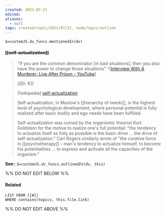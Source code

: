 ```yaml
---
created: 2021-07-21
edited: 
aliases:
  - null
tags: created/topic/2021/07/21, node/topic/outline
---
```

`$=customJS.dv_funcs.mentionedIn(dv)`

#### <s class="topic-title">[[self-actualization]]</s>

> "If you are the common denominator [in bad situations], then you also have the power to change those situations"
> ^[[Interview With A Murderer: Live After Prison - YouTube](https://youtu.be/W96yNjU_KFE?t=3949)]
>
> <cite>[[Dr. K]]</cite>

> [!wikipedia] [self-actualization](https://en.wikipedia.org/wiki/Self-actualization)
> 
> Self-actualization, in Maslow's [[hierarchy of needs]], is the highest level of psychological development, where personal potential is fully realized after basic bodily and ego needs have been fulfilled.
> 
> Self-actualization was coined by the organismic theorist Kurt Goldstein for the motive to realize one's full potential: "the tendency to actualize itself as fully as possible is the basic drive ... the drive of self-actualization." Carl Rogers similarly wrote of "the curative force in [[psychotherapy]] – man's tendency to actualize himself, to become his potentialities ... to express and activate all the capacities of the organism."
>

**See**:: 
*`$=customJS.dv_funcs.outlinedIn(dv, this)`*

%% DO NOT EDIT BELOW %%
#### Related 
```dataview
LIST FROM [[#]]
WHERE contains(topics, this.file.link)
```
%% DO NOT EDIT ABOVE %%
